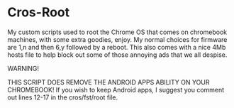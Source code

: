 # Cros-Root
My custom scripts used to root the Chrome OS that comes on chromebook machines, with some extra goodies, enjoy.
My normal choices for firmware are 1,n and then 6,y followed by a reboot.
This also comes with a nice 4Mb hosts file to help block out some of those annoying ads that we all despise.

WARNING!

THIS SCRIPT DOES REMOVE THE ANDROID APPS ABILITY ON YOUR CHROMEBOOK!
	If you wish to keep Android apps, I suggest you comment out lines 12-17 in the cros/fst/root file.